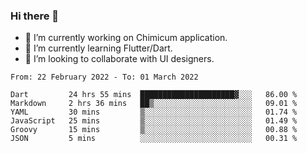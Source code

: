### Hi there 👋

<!--
**devcat37/devcat37** is a ✨ _special_ ✨ repository because its `README.md` (this file) appears on your GitHub profile.-->


- 🔭 I’m currently working on Chimicum application.
- 🌱 I’m currently learning Flutter/Dart.
- 👯 I’m looking to collaborate with UI designers.
<!-- - 🤔 I’m looking for help with ... -->

<!--START_SECTION:waka-->

```text
From: 22 February 2022 - To: 01 March 2022

Dart         24 hrs 55 mins  █████████████████████▓░░░   86.00 %
Markdown     2 hrs 36 mins   ██▒░░░░░░░░░░░░░░░░░░░░░░   09.01 %
YAML         30 mins         ▒░░░░░░░░░░░░░░░░░░░░░░░░   01.74 %
JavaScript   25 mins         ▒░░░░░░░░░░░░░░░░░░░░░░░░   01.49 %
Groovy       15 mins         ▒░░░░░░░░░░░░░░░░░░░░░░░░   00.88 %
JSON         5 mins          ░░░░░░░░░░░░░░░░░░░░░░░░░   00.31 %
```

<!--END_SECTION:waka-->
